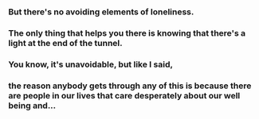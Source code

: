 ### But there's no avoiding elements of loneliness.

### The only thing that helps you there is knowing that there's a light at the end of the tunnel.

### You know, it's unavoidable, but like I said,  

### the reason anybody gets through any of this is because there are people in our lives that care desperately about our well being and...